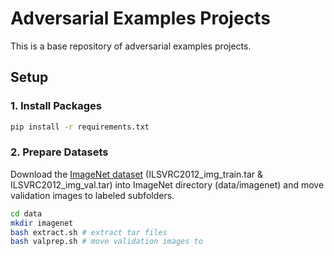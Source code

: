 # Adversarial Examples Projects
This is a base repository of adversarial examples projects.

## Setup
### 1. Install Packages
```bash
pip install -r requirements.txt
```

### 2. Prepare Datasets
Download the [ImageNet dataset](http://image-net.org/download) (ILSVRC2012_img_train.tar & ILSVRC2012_img_val.tar) into ImageNet directory (data/imagenet) and move validation images to labeled subfolders.
```bash
cd data
mkdir imagenet
bash extract.sh # extract tar files
bash valprep.sh # move validation images to 
```
